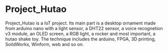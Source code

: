 # Project_Hutao

Project_Hutao is a IoT project. Its main part is a desktop ornament made from arduino nano with a light sensor, a DHT22 sensor, a voice recognetion v3 module, an OLED screen, a RGB light, a rocker and most important, a hutao shake toy. The technique includes the arduino, FPGA, 3D printing, SoildWorks, Winform, web and so on.
